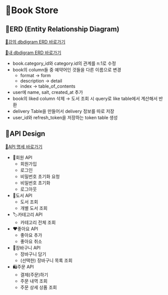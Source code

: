 # 📖Book Store
## 🔄️ERD (Entity Relationship Diagram)

[🔗강의 dbdigram ERD 바로가기](https://dbdiagram.io/d/songa-Book-Shop-ERD-658e846789dea62799b88dc3)

[🔗내 dbdigram ERD 바로가기](https://dbdiagram.io/d/Book-Store-658d66ff89dea62799ace992)

- book.category_id와 category.id의 관계를 n:1로 수정
- book의 column들 중 예약어인 것들을 다른 이름으로 변경
    - format → form
    - description → detail
    - index → table_of_contents
- user에 name, salt, created_at 추가
- book의 liked column 삭제 → 도서 조회 시 query로 like table에서 계산해서 반환
- delivery Table을 만들어서 delivery 정보를 따로 저장
- user_id와 refresh_token을 저장하는 token table 생성

## 🔄️API Design
[🔗API 명세 바로가기](https://do0ori.notion.site/0787440aa79f4091902a0d4eadb5c009?v=1f96b9f02a704ea88a75567746da1499&pvs=4)

- 👤회원 API
    - 회원가입
    - 로그인
    - 비밀번호 초기화 요청
    - 비밀번호 초기화
    - 로그아웃
- 📖도서 API
    - 도서 조회
    - 개별 도서 조회
- 🏷️카테고리 API
    - 카테고리 전체 조회
- ❤️좋아요 API
    - 좋아요 추가
    - 좋아요 취소
- 🛒장바구니 API
    - 장바구니 담기
    - (선택한) 장바구니 목록 조회
- 🛍️주문 API
    - 결제(주문)하기
    - 주문 내역 조회
    - 주문 상세 상품 조회